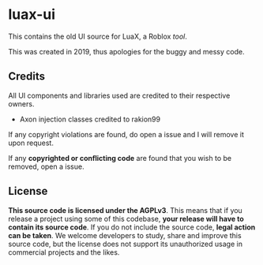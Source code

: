 # luax-ui
This contains the old UI source for LuaX, a Roblox *tool*.

This was created in 2019, thus apologies for the buggy and messy code.

## Credits

All UI components and libraries used are credited to their respective owners.

- Axon injection classes credited to rakion99

If any copyright violations are found, do open a issue and I will remove it upon request.

If any **copyrighted or conflicting code** are found that you wish to be removed, open a issue.

## License

**This source code is licensed under the AGPLv3**. This means that if you release a project using some of this codebase, **your release will have to contain its source code**. If you do not include the source code, **legal action can be taken**. We welcome developers to study, share and improve this source code, but the license does not support its unauthorized usage in commercial projects and the likes.